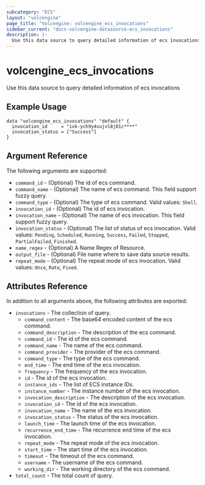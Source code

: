 ```yaml
---
subcategory: "ECS"
layout: "volcengine"
page_title: "Volcengine: volcengine_ecs_invocations"
sidebar_current: "docs-volcengine-datasource-ecs_invocations"
description: |-
  Use this data source to query detailed information of ecs invocations
---
```

# volcengine_ecs_invocations
Use this data source to query detailed information of ecs invocations
## Example Usage
```hcl
data "volcengine_ecs_invocations" "default" {
  invocation_id     = "ivk-ych9y4vujvl8j01c****"
  invocation_status = ["Success"]
}
```
## Argument Reference
The following arguments are supported:
* `command_id` - (Optional) The id of ecs command.
* `command_name` - (Optional) The name of ecs command. This field support fuzzy query.
* `command_type` - (Optional) The type of ecs command. Valid values: `Shell`.
* `invocation_id` - (Optional) The id of ecs invocation.
* `invocation_name` - (Optional) The name of ecs invocation. This field support fuzzy query.
* `invocation_status` - (Optional) The list of status of ecs invocation. Valid values: `Pending`, `Scheduled`, `Running`, `Success`, `Failed`, `Stopped`, `PartialFailed`, `Finished`.
* `name_regex` - (Optional) A Name Regex of Resource.
* `output_file` - (Optional) File name where to save data source results.
* `repeat_mode` - (Optional) The repeat mode of ecs invocation. Valid values: `Once`, `Rate`, `Fixed`.

## Attributes Reference
In addition to all arguments above, the following attributes are exported:
* `invocations` - The collection of query.
    * `command_content` - The base64 encoded content of the ecs command.
    * `command_description` - The description of the ecs command.
    * `command_id` - The id of the ecs command.
    * `command_name` - The name of the ecs command.
    * `command_provider` - The provider of the ecs command.
    * `command_type` - The type of the ecs command.
    * `end_time` - The end time of the ecs invocation.
    * `frequency` - The frequency of the ecs invocation.
    * `id` - The id of the ecs invocation.
    * `instance_ids` - The list of ECS instance IDs.
    * `instance_number` - The instance number of the ecs invocation.
    * `invocation_description` - The description of the ecs invocation.
    * `invocation_id` - The id of the ecs invocation.
    * `invocation_name` - The name of the ecs invocation.
    * `invocation_status` - The status of the ecs invocation.
    * `launch_time` - The launch time of the ecs invocation.
    * `recurrence_end_time` - The recurrence end time of the ecs invocation.
    * `repeat_mode` - The repeat mode of the ecs invocation.
    * `start_time` - The start time of the ecs invocation.
    * `timeout` - The timeout of the ecs command.
    * `username` - The username of the ecs command.
    * `working_dir` - The working directory of the ecs command.
* `total_count` - The total count of query.


